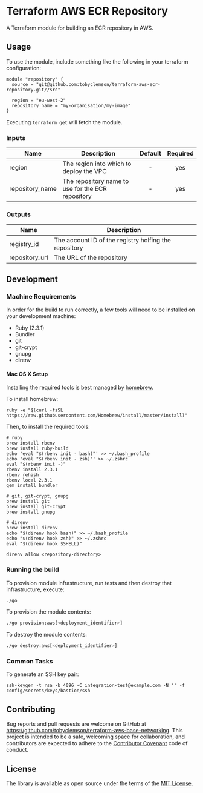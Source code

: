 Terraform AWS ECR Repository
============================

A Terraform module for building an ECR repository in AWS.

Usage
-----

To use the module, include something like the following in your terraform configuration:

```hcl-terraform
module "repository" {
  source = "git@github.com:tobyclemson/terraform-aws-ecr-repository.git//src"
  
  region = "eu-west-2"
  repository_name = "my-organisation/my-image"
}
```

Executing `terraform get` will fetch the module.


### Inputs

| Name                        | Description                                       | Default | Required |
|-----------------------------|---------------------------------------------------|:-------:|:--------:|
| region                      | The region into which to deploy the VPC           | -       | yes      |
| repository_name             | The repository name to use for the ECR repository | -       | yes      |


### Outputs

| Name                         | Description                                           |
|------------------------------|-------------------------------------------------------|
| registry_id                  | The account ID of the registry holfing the repository |
| repository_url               | The URL of the repository                             |


Development
-----------

### Machine Requirements

In order for the build to run correctly, a few tools will need to be installed on your
development machine:

* Ruby (2.3.1)
* Bundler
* git
* git-crypt
* gnupg
* direnv

#### Mac OS X Setup

Installing the required tools is best managed by [homebrew](http://brew.sh).

To install homebrew:

```
ruby -e "$(curl -fsSL https://raw.githubusercontent.com/Homebrew/install/master/install)"
```

Then, to install the required tools:

```
# ruby
brew install rbenv
brew install ruby-build
echo 'eval "$(rbenv init - bash)"' >> ~/.bash_profile
echo 'eval "$(rbenv init - zsh)"' >> ~/.zshrc
eval "$(rbenv init -)"
rbenv install 2.3.1
rbenv rehash
rbenv local 2.3.1
gem install bundler

# git, git-crypt, gnupg
brew install git
brew install git-crypt
brew install gnupg

# direnv
brew install direnv
echo "$(direnv hook bash)" >> ~/.bash_profile
echo "$(direnv hook zsh)" >> ~/.zshrc
eval "$(direnv hook $SHELL)"

direnv allow <repository-directory>
```

### Running the build

To provision module infrastructure, run tests and then destroy that infrastructure,
execute:

```bash
./go
```

To provision the module contents:

```bash
./go provision:aws[<deployment_identifier>]
```

To destroy the module contents:

```bash
./go destroy:aws[<deployment_identifier>]
```

### Common Tasks

To generate an SSH key pair:

```
ssh-keygen -t rsa -b 4096 -C integration-test@example.com -N '' -f config/secrets/keys/bastion/ssh
```

Contributing
------------

Bug reports and pull requests are welcome on GitHub at https://github.com/tobyclemson/terraform-aws-base-networking. 
This project is intended to be a safe, welcoming space for collaboration, and contributors are expected to adhere to 
the [Contributor Covenant](http://contributor-covenant.org) code of conduct.


License
-------

The library is available as open source under the terms of the [MIT License](http://opensource.org/licenses/MIT).
